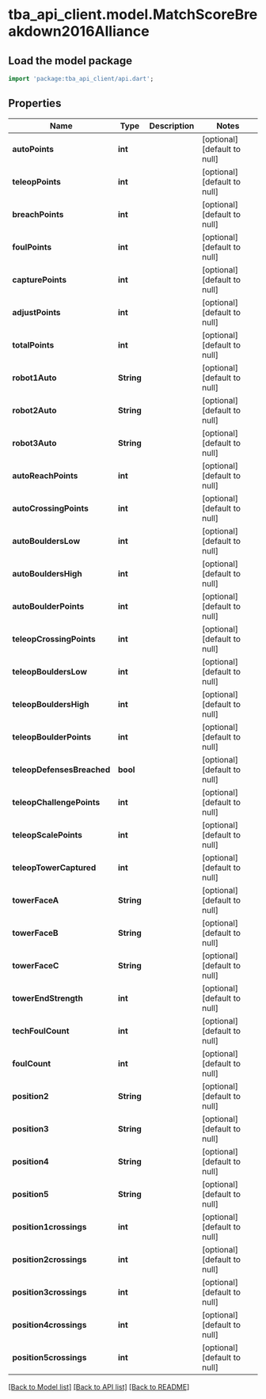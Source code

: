 # tba_api_client.model.MatchScoreBreakdown2016Alliance

## Load the model package

```dart
import 'package:tba_api_client/api.dart';
```

## Properties

| Name                       | Type       | Description | Notes                       |
| -------------------------- | ---------- | ----------- | --------------------------- |
| **autoPoints**             | **int**    |             | [optional][default to null] |
| **teleopPoints**           | **int**    |             | [optional][default to null] |
| **breachPoints**           | **int**    |             | [optional][default to null] |
| **foulPoints**             | **int**    |             | [optional][default to null] |
| **capturePoints**          | **int**    |             | [optional][default to null] |
| **adjustPoints**           | **int**    |             | [optional][default to null] |
| **totalPoints**            | **int**    |             | [optional][default to null] |
| **robot1Auto**             | **String** |             | [optional][default to null] |
| **robot2Auto**             | **String** |             | [optional][default to null] |
| **robot3Auto**             | **String** |             | [optional][default to null] |
| **autoReachPoints**        | **int**    |             | [optional][default to null] |
| **autoCrossingPoints**     | **int**    |             | [optional][default to null] |
| **autoBouldersLow**        | **int**    |             | [optional][default to null] |
| **autoBouldersHigh**       | **int**    |             | [optional][default to null] |
| **autoBoulderPoints**      | **int**    |             | [optional][default to null] |
| **teleopCrossingPoints**   | **int**    |             | [optional][default to null] |
| **teleopBouldersLow**      | **int**    |             | [optional][default to null] |
| **teleopBouldersHigh**     | **int**    |             | [optional][default to null] |
| **teleopBoulderPoints**    | **int**    |             | [optional][default to null] |
| **teleopDefensesBreached** | **bool**   |             | [optional][default to null] |
| **teleopChallengePoints**  | **int**    |             | [optional][default to null] |
| **teleopScalePoints**      | **int**    |             | [optional][default to null] |
| **teleopTowerCaptured**    | **int**    |             | [optional][default to null] |
| **towerFaceA**             | **String** |             | [optional][default to null] |
| **towerFaceB**             | **String** |             | [optional][default to null] |
| **towerFaceC**             | **String** |             | [optional][default to null] |
| **towerEndStrength**       | **int**    |             | [optional][default to null] |
| **techFoulCount**          | **int**    |             | [optional][default to null] |
| **foulCount**              | **int**    |             | [optional][default to null] |
| **position2**              | **String** |             | [optional][default to null] |
| **position3**              | **String** |             | [optional][default to null] |
| **position4**              | **String** |             | [optional][default to null] |
| **position5**              | **String** |             | [optional][default to null] |
| **position1crossings**     | **int**    |             | [optional][default to null] |
| **position2crossings**     | **int**    |             | [optional][default to null] |
| **position3crossings**     | **int**    |             | [optional][default to null] |
| **position4crossings**     | **int**    |             | [optional][default to null] |
| **position5crossings**     | **int**    |             | [optional][default to null] |

[[Back to Model list]](../README.md#documentation-for-models) [[Back to API list]](../README.md#documentation-for-api-endpoints) [[Back to README]](../README.md)
